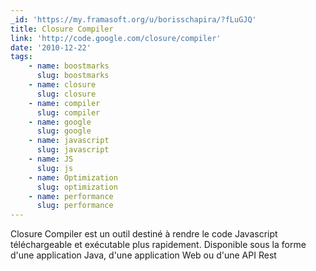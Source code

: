 ```yaml
---
_id: 'https://my.framasoft.org/u/borisschapira/?fLuGJQ'
title: Closure Compiler
link: 'http://code.google.com/closure/compiler'
date: '2010-12-22'
tags:
    - name: boostmarks
      slug: boostmarks
    - name: closure
      slug: closure
    - name: compiler
      slug: compiler
    - name: google
      slug: google
    - name: javascript
      slug: javascript
    - name: JS
      slug: js
    - name: Optimization
      slug: optimization
    - name: performance
      slug: performance
---
```


<div class="markdown"><p>Closure Compiler est un outil destiné à rendre le code Javascript téléchargeable et exécutable plus rapidement. Disponible sous la forme d'une application Java, d'une application Web ou d'une API Rest
</p></div>
